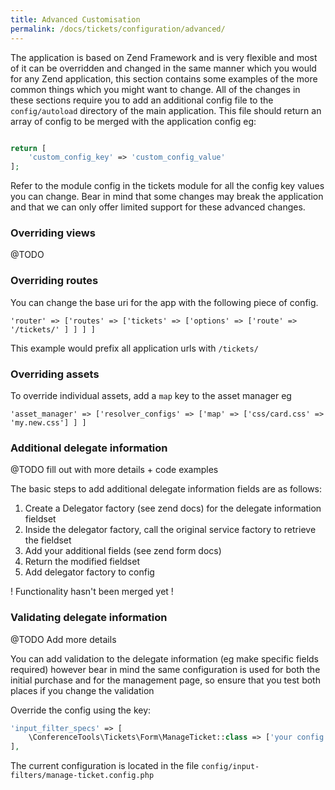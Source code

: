 ```yaml
---
title: Advanced Customisation
permalink: /docs/tickets/configuration/advanced/
---
```


The application is based on Zend Framework and is very flexible and most of it can 
be overridden and changed in the same manner which you would for any Zend 
application, this section contains some examples of the more common things which 
you might want to change. All of the changes in these sections require you to add
an additional config file to the `config/autoload` directory of the main application.
This file should return an array of config to be merged with the application config
eg:

```php

return [
    'custom_config_key' => 'custom_config_value'
];

```

Refer to the module config in the tickets module for all the config key values you
can change. Bear in mind that some changes may break the application and that we can
only offer limited support for these advanced changes.

### Overriding views

@TODO

### Overriding routes

You can change the base uri for the app with the following piece of config.

`'router' => ['routes' => ['tickets' => ['options' => ['route' => '/tickets/' ] ] ] ]`

This example would prefix all application urls with `/tickets/`

### Overriding assets

To override individual assets, add a `map` key to the asset manager eg

`'asset_manager' => ['resolver_configs' => ['map' => ['css/card.css' => 'my.new.css'] ] ]`

### Additional delegate information

@TODO fill out with more details + code examples

The basic steps to add additional delegate information fields are as follows:

1. Create a Delegator factory (see zend docs) for the delegate information fieldset
2. Inside the delegator factory, call the original service factory to retrieve the fieldset
3. Add your additional fields (see zend form docs)
4. Return the modified fieldset
5. Add delegator factory to config

! Functionality hasn't been merged yet ! 

### Validating delegate information

@TODO Add more details

You can add validation to the delegate information (eg make specific fields required)
however bear in mind the same configuration is used for both the initial purchase and
for the management page, so ensure that you test both places if you change the validation

Override the config using the key:

```php
'input_filter_specs' => [
    \ConferenceTools\Tickets\Form\ManageTicket::class => ['your config here'],
],
```
     
The current configuration is located in the file 
`config/input-filters/manage-ticket.config.php`